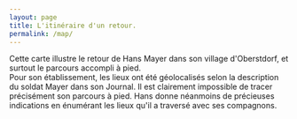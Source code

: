 ```yaml
---
layout: page
title: L'itinéraire d'un retour.
permalink: /map/
---
```


<p> Cette carte illustre le retour de Hans Mayer dans son village d'Oberstdorf, et surtout le parcours accompli à pied. <br>
Pour son établissement, les lieux ont été géolocalisés selon la description du soldat Mayer dans son Journal. Il est clairement impossible de tracer précisément son parcours à pied. Hans donne néanmoins de précieuses indications en énumérant les lieux qu'il a traversé avec ses compagnons.</p>

<div id="mapid" class="mapbig"> </div>

<script>
var mymap = L.map('mapid').setView([48.282094, 13.058854], 7);
var osmUrl='http://{s}.tile.openstreetmap.org/{z}/{x}/{y}.png';
var osmAttrib='Map data © <a href="http://openstreetmap.org">OpenStreetMap</a> contributors';
var osm = new L.TileLayer(osmUrl, {minZoom: 4, maxZoom: 12, attribution: osmAttrib});
mymap.addLayer(osm);
{% for post in site.posts %}
    {% if post.latitude %}
    L.marker([{{post.latitude}}, {{post.longitude}}]).addTo(mymap).bindPopup("<a href='{{ post.url | prepend: site.baseurl }}'> <strong>{{post.title}}</strong> </a>"); 
    {% endif %}
{% endfor %}
var latlngs = [
{% for post in site.posts %}
    {% if post.latitude %}
        [{{post.latitude}}, {{post.longitude}}]
            {% if forloop.last == false %}
            ,
        {% endif %}
   {% endif %}
{% endfor %}
]
var polyline = L.polyline(latlngs, {color: 'red'}).addTo(mymap);
</script>



 